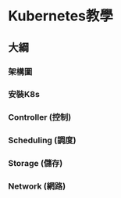 # Kubernetes教學
## 大綱
### 架構圖
### 安裝K8s
### Controller (控制)
### Scheduling (調度)
### Storage (儲存)
### Network (網路)
